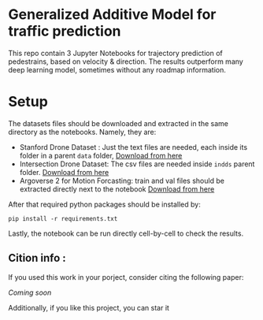 

# Generalized Additive Model for traffic prediction


This repo contain 3 Jupyter Notebooks for trajectory prediction of pedestrains, based on velocity & direction. The results outperform many deep learning model, sometimes without any roadmap information.

# Setup

The datasets files should be downloaded and extracted in the same directory as the notebooks. Namely, they are:

- Stanford Drone Dataset : Just the text files are needed, each inside its folder in a parent `data` folder, [Download from here](https://cvgl.stanford.edu/projects/uav_data/)
- Intersection Drone Dataset: The csv files are needed inside `indds` parent folder. [Download from here](https://levelxdata.com/ind-dataset/)
- Argoverse 2 for Motion Forcasting: train and val files should be extracted directly next to the notebook [Download from here](https://www.argoverse.org/av2.html#forecasting-link)


After that required python packages should be installed by:

```
pip install -r requirements.txt
```

Lastly, the notebook can be run directly cell-by-cell to check the results.

## Cition info : 

If you used this work in your porject, consider citing the following paper:

*Coming soon*



Additionally, if you like this project, you can star it


